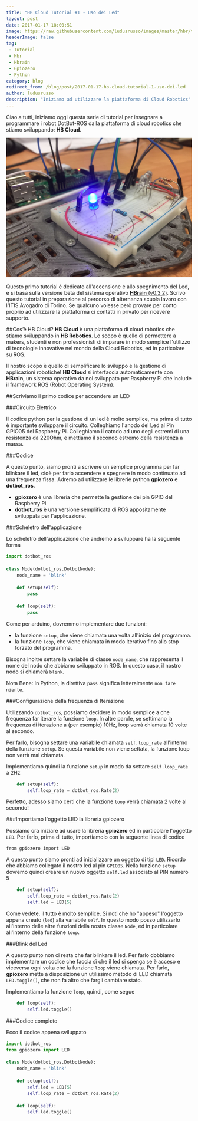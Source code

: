 ```yaml
---
title: "HB Cloud Tutorial #1 - Uso dei Led"
layout: post
date: 2017-01-17 18:00:51
image: https://raw.githubusercontent.com/ludusrusso/images/master/hbr/tutorial/led.png
headerImage: false
tag: 
 - Tutorial
 - Hbr
 - Hbrain
 - Gpiozero
 - Python
category: blog
redirect_from: /blog/post/2017-01-17-hb-cloud-tutorial-1-uso-dei-led
author: ludusrusso
description: "Iniziamo ad utilizzare la piattaforma di Cloud Robotics"
---
```


Ciao a tutti, iniziamo oggi questa serie di tutorial per insegnare a programmare i robot DotBot-ROS dalla piattaforma di cloud robotics che stiamo sviluppando: **HB Cloud**.
 
![roscore ROS shell](https://raw.githubusercontent.com/ludusrusso/images/master/hbr/tutorial/led.png)
 
Questo primo tutorial è dedicato all'accensione e allo spegnimento del Led, e si basa sulla versione beta del sistema operativo [**HBrain** (v0.3.2)](). Scrivo questo tutorial in preparazione al percorso di alternanza scuola lavoro con l'ITIS Avogadro di Torino. Se qualcuno volesse però provare per conto proprio ad utilizzare la piattaforma ci contatti in privato per ricevere supporto.
 
##Cos’è HB Cloud?
**HB Cloud** è una piattaforma di cloud robotics che stiamo sviluppando in **HB Robotics**. Lo scopo è quello di permettere a makers, studenti e non professionisti di imparare in modo semplice l'utilizzo di tecnologie innovative nel mondo della Cloud Robotics, ed in particolare su ROS.
 
Il nostro scopo è quello di semplificare lo sviluppo e la gestione di applicazioni robotiche! **HB Cloud** si interfaccia automaticamente con **HBrain**, un sistema operativo da noi sviluppato per Raspberry Pi che include il framework ROS (Robot Operating System).
 
##Scriviamo il primo codice per accendere un LED
 
###Circuito Elettrico
 
Il codice python per la gestione di un led è molto semplice, ma prima di tutto è importante sviluppare il circuito. Colleghiamo l'anodo del Led al Pin GPIO05 del Raspberry Pi. Colleghiamo il catodo ad uno degli estremi di una resistenza da 220Ohm, e mettiamo il secondo estremo della resistenza a massa.
 
###Codice
 
A questo punto, siamo pronti a scrivere un semplice programma per far blinkare il led, cioè per farlo accendere e spegnere in modo continuato ad una frequenza fissa. Adremo ad utilizzare le librerie python **gpiozero** e **dotbot_ros**.
 
- **gpiozero** è una libreria che permette la gestione dei pin GPIO del Raspberry Pi
-  **dotbot_ros** è una versione semplificata di ROS appositamente sviluppata per l'applicazione.
 
###Scheletro dell'applicazione
 
Lo scheletro dell'applicazione che andremo a sviluppare ha la seguente forma
 
```python
import dotbot_ros
 
class Node(dotbot_ros.DotbotNode):
    node_name = 'blink'
    
    def setup(self):
        pass
        
    def loop(self):
        pass
```
 
Come per arduino, dovremmo implementare due funzioni: 
 
- la funzione `setup`, che viene chiamata una volta all'inizio del programma.
- la funzione `loop`, che viene chiamata in modo iterativo fino allo stop forzato del programma.
 
Bisogna inoltre settare la variabile di classe `node_name`, che rappresenta il nome del nodo che abbiamo sviluppato in ROS. In questo caso, il nostro nodo si chiamerà `blink`.
 
Nota Bene: In Python, la direttiva `pass` significa letteralmente `non fare niente`.
 
 
###Configurazione della frequenza di Iterazione
 
Utilizzando `dotbot_ros`, possiamo decidere in modo semplice a che frequenza far iterare la funzione `loop`. In altre parole, se settimano la frequenza di iterazione a (per esempio) 10Hz, loop verrà chiamata 10 volte al secondo.
 
Per farlo, bisogna settare una variabile chiamata `self.loop_rate` all'interno della funzione `setup`. Se questa variabile non viene settata, la funzione loop non verrà mai chiamata.
 
Implementiamo quindi la funzione `setup` in modo da settare `self.loop_rate` a 2Hz
 
```python
    def setup(self):
        self.loop_rate = dotbot_ros.Rate(2)
```
 
Perfetto, adesso siamo certi che la funzione `loop` verrà chiamata 2 volte al secondo!
 
###Importiamo l'oggetto LED la libreria gpiozero
 
Possiamo ora iniziare ad usare la libreria **gpiozero** ed in particolare l'oggetto `LED`.
Per farlo, prima di tutto, importiamolo con la seguente linea di codice
 
```
from gpiozero import LED
```
 
A questo punto siamo pronti ad inizializzare un oggetto di tipi `LED`. Ricordo che abbiamo collegato il nostro led al pin `GPIO05`. Nella funzione `setup` dovremo quindi creare un nuovo oggetto `self.led` associato al PIN numero 5
 
 
```python
    def setup(self):
        self.loop_rate = dotbot_ros.Rate(2)
        self.led = LED(5)
```
 
Come vedete, il tutto è molto semplice. Si noti che ho "appeso" l'oggetto appena creato (`led`) alla variabile `self`. In questo modo posso utilizzarlo all'interno delle altre funzioni della nostra classe `Node`, ed in particolare all'interno della funzione `loop`.
 
###Blink del Led
 
A questo punto non ci resta che far blinkare il led. Per farlo dobbiamo implementare un codice che faccia sì che il led si spenga se è acceso e viceversa ogni volta che la funzione `loop` viene chiamata. Per farlo, **gpiozero** mette a disposizione un utilissimo metodo di LED chiamata `LED.toggle()`, che non fa altro che fargli cambiare stato.
 
Implementiamo la funzione `loop`, quindi, come segue
 
```python
    def loop(self):
        self.led.toggle()
```
 
###Codice completo
 
Ecco il codice appena sviluppato
 
```python
import dotbot_ros
from gpiozero import LED
 
class Node(dotbot_ros.DotbotNode):
    node_name = 'blink'
    
    def setup(self):
        self.led = LED(5)
        self.loop_rate = dotbot_ros.Rate(2)
 
    def loop(self):
        self.led.toggle()
```